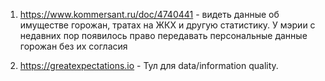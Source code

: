 1. https://www.kommersant.ru/doc/4740441 - видеть данные об имуществе горожан, тратах на ЖКХ и другую статистику. У мэрии с недавних пор появилось право передавать персональные данные горожан без их согласия

2. https://greatexpectations.io - Тул для data/information quality. 